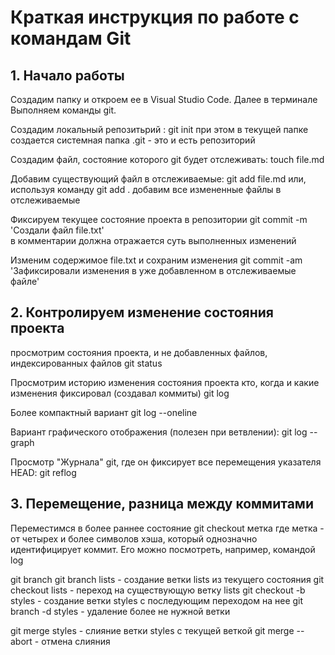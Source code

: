 # Краткая инструкция по работе с командам Git

## 1. Начало работы

Cоздадим папку и откроем ее в Visual Studio Code. Далее в терминале Выполняем команды git.

Создадим локальный репозитьрий :
git init
при этом в текущей папке создается системная папка .git - это и есть репозиторий

Создадим файл, состояние которого git будет отслеживать:
touch file.md

Добавим существующий файл в отслеживаемые:
git add file.md
или, используя команду
git add .
добавим все измененные файлы в отслеживаемые

Фиксируем текущее состояние проекта в репозитории
git commit -m 'Создали файл file.txt'  
в комментарии должна отражается суть выполненных изменений

Изменим содержимое file.txt и сохраним изменения
git commit -am 'Зафиксировали изменения в уже добавленном в отслеживаемые файле'

## 2. Контролируем изменение состояния проекта

просмотрим состояния проекта, и не добавленных файлов, индексированных файлов
git status

Просмотрим историю изменения состояния проекта кто, когда и какие изменения фиксировал (создавал коммиты)
git log

Более компактный вариант
git log --oneline

Вариант графического отображения (полезен при ветвлении):
git log --graph

Просмотр "Журнала" git, где он фиксирует все перемещения указателя HEAD:
git reflog

## 3. Перемещение, разница между коммитами

Переместимся в более раннее состояние
git checkout метка
где метка - от четырех и более символов хэша, который однозначно идентифицирует коммит. Его можно посмотреть, например, командой log

git branch
git branch lists - создание ветки lists из текущего состояния
git checkout lists - переход на существующую ветку lists
git checkout -b styles - создание ветки styles с последующим переходом на нее
git branch -d styles - удаление более не нужной ветки

git merge styles - слияние ветки styles с текущей веткой
git merge --abort - отмена слияния
